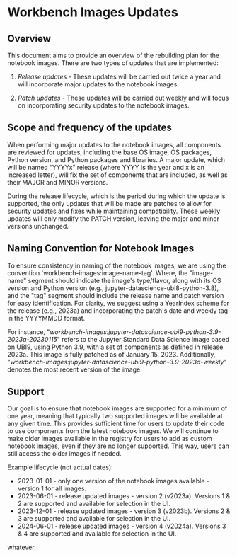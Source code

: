 # Workbench Images Updates

## Overview
This document aims to provide an overview of the rebuilding plan for the notebook images. There are two types of updates that are implemented:

1.  *Release updates* - These updates will be carried out twice a year and will incorporate major updates to the notebook images.
  
2.  *Patch updates* - These updates will be carried out weekly and will focus on incorporating security updates to the notebook images.

## Scope and frequency of the updates

When performing major updates to the notebook images, all components are reviewed for updates, including the base OS image, OS packages, Python version, and Python packages and libraries. A major update, which will be named “YYYYx” release (where YYYY is the year and x is an increased letter), will fix the set of components that are included, as well as their MAJOR and MINOR versions.

During the release lifecycle, which is the period during which the update is supported, the only updates that will be made are patches to allow for security updates and fixes while maintaining compatibility. These weekly updates will only modify the PATCH version, leaving the major and minor versions unchanged.

## Naming Convention for Notebook Images

To ensure consistency in naming of the notebook images, we are using the convention 'workbench-images:image-name-tag'. Where, the "image-name" segment should indicate the image's type/flavor, along with its OS version and Python version (e.g., jupyter-datascience-ubi8-python-3.8), and the "tag" segment should include the release name and patch version for easy identification. For clarity, we suggest using a YearIndex scheme for the release (e.g., 2023a) and incorporating the patch's date and weekly tag in the YYYYMMDD format.

For instance, "*workbench-images:jupyter-datascience-ubi9-python-3.9-2023a-20230115*" refers to the Jupyter Standard Data Science image based on UBI9, using Python 3.9, with a set of components as defined in release 2023a. This image is fully patched as of January 15, 2023. Additionally, "*workbench-images:jupyter-datascience-ubi9-python-3.9-2023a-weekly*" denotes the most recent version of the image.

## Support

Our goal is to ensure that notebook images are supported for a minimum of one year, meaning that typically two supported images will be available at any given time. This provides sufficient time for users to update their code to use components from the latest notebook images. We will continue to make older images available in the registry for users to add as custom notebook images, even if they are no longer supported. This way, users can still access the older images if needed.

Example lifecycle (not actual dates):

-   2023-01-01 - only one version of the notebook images available - version 1 for all images.
-   2023-06-01 - release updated images - version 2 (v2023a). Versions 1 & 2 are supported and available for selection in the UI.
-   2023-12-01 - release updated images - version 3 (v2023b). Versions 2 & 3 are supported and available for selection in the UI.
-   2024-06-01 - release updated images - version 4 (v2024a). Versions 3 & 4 are supported and available for selection in the UI.


whatever